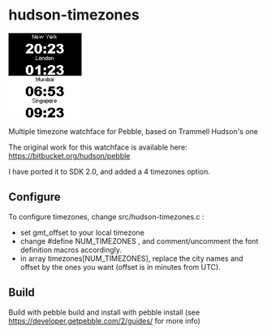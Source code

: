 hudson-timezones
================
![](Screenshot.png)

Multiple timezone watchface for Pebble, based on Trammell Hudson's one

The original work for this watchface is available here: https://bitbucket.org/hudson/pebble

I have ported it to SDK 2.0, and added a 4 timezones option.

## Configure
To configure timezones, change src/hudson-timezones.c :
* set gmt_offset to your local timezone
* change #define NUM_TIMEZONES , and comment/uncomment the font definition macros accordingly.
* in array timezones[NUM_TIMEZONES], replace the city names and offset by the ones you want (offset is in minutes from UTC).

## Build
Build with pebble build and install with pebble install (see https://developer.getpebble.com/2/guides/ for more info)
